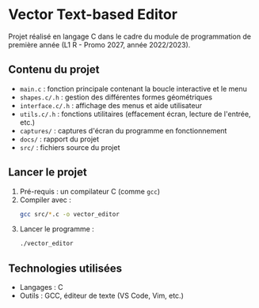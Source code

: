 # Vector Text-based Editor

Projet réalisé en langage C dans le cadre du module de programmation de première année (L1 R - Promo 2027, année 2022/2023).

## Contenu du projet

- `main.c` : fonction principale contenant la boucle interactive et le menu
- `shapes.c/.h` : gestion des différentes formes géométriques
- `interface.c/.h` : affichage des menus et aide utilisateur
- `utils.c/.h` : fonctions utilitaires (effacement écran, lecture de l'entrée, etc.)
- `captures/` : captures d'écran du programme en fonctionnement
- `docs/` : rapport du projet
- `src/` : fichiers source du projet

## Lancer le projet

1. Pré-requis : un compilateur C (comme `gcc`)
2. Compiler avec :
   ```bash
   gcc src/*.c -o vector_editor
   ```
3. Lancer le programme :
   ```bash
   ./vector_editor
   ```

## Technologies utilisées

- Langages : C
- Outils : GCC, éditeur de texte (VS Code, Vim, etc.)
